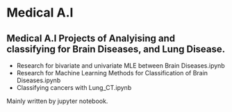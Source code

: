 # Medical A.I
## Medical A.I Projects of Analyising and classifying for Brain Diseases, and Lung Disease.
- Research for bivariate and univariate MLE between Brain Diseases.ipynb
- Research for Machine Learning Methods for Classification of Brain Diseases.ipynb
- Classifying cancers with Lung_CT.ipynb

Mainly written by jupyter notebook.
